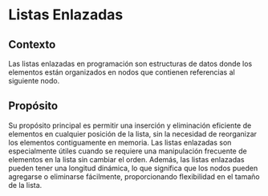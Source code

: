 # Listas Enlazadas

## Contexto

Las listas enlazadas en programación son estructuras de datos donde los elementos están organizados en nodos que contienen referencias al siguiente nodo.

## Propósito

Su propósito principal es permitir una inserción y eliminación eficiente de elementos en cualquier posición de la lista, sin la necesidad de reorganizar los elementos contiguamente en memoria. Las listas enlazadas son especialmente útiles cuando se requiere una manipulación frecuente de elementos en la lista sin cambiar el orden. Además, las listas enlazadas pueden tener una longitud dinámica, lo que significa que los nodos pueden agregarse o eliminarse fácilmente, proporcionando flexibilidad en el tamaño de la lista.
